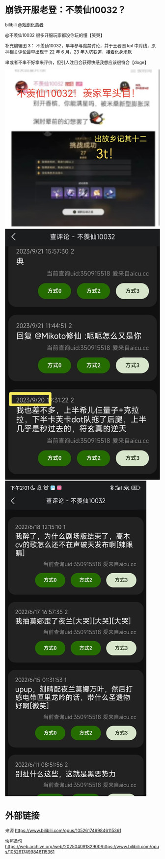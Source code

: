 # 崩铁开服老登：不羡仙10032？

bilibili [@戏剧化愚者](https://space.bilibili.com/19976514)

@不羡仙10032 很多开服玩家都没你玩的懂【笑哭】

补充编辑图 3：
不羡仙10032，早年参与魔禁讨论，并于王者圈 kpl 中对线，原神相关评论最早出现于 22 年 6 月，23 年入坑铁道，接着化身米默

串或者不串不好拿来评价，但引人注目会获得快感我想应该很符合【doge】

![](https://raw.githubusercontent.com/KugouGames/iming-blog/refs/heads/main/evil-of-kurogames/images/1052617499846115361/1.png)
![](https://raw.githubusercontent.com/KugouGames/iming-blog/refs/heads/main/evil-of-kurogames/images/1052617499846115361/2.jpg)
![](https://raw.githubusercontent.com/KugouGames/iming-blog/refs/heads/main/evil-of-kurogames/images/1052617499846115361/3.jpg)

# 外部链接

来源 https://www.bilibili.com/opus/1052617499846115361

快照备份 https://web.archive.org/web/20250409182900/https://www.bilibili.com/opus/1052617499846115361
